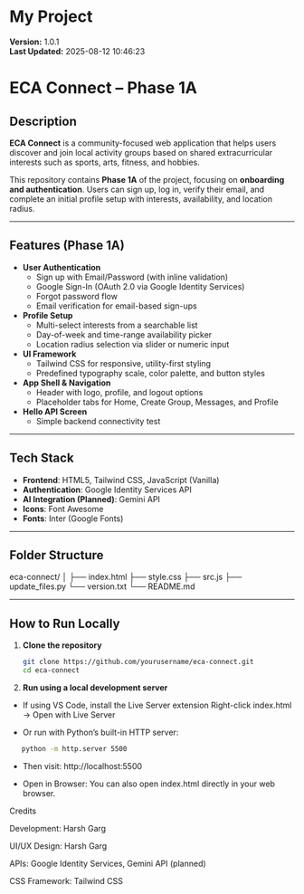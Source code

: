 # My Project
**Version:** 1.0.1  
**Last Updated:** 2025-08-12 10:46:23  

# ECA Connect – Phase 1A

## Description
**ECA Connect** is a community-focused web application that helps users discover and join local activity groups based on shared extracurricular interests such as sports, arts, fitness, and hobbies.  

This repository contains **Phase 1A** of the project, focusing on **onboarding and authentication**. Users can sign up, log in, verify their email, and complete an initial profile setup with interests, availability, and location radius.

---

## Features (Phase 1A)
- **User Authentication**  
  - Sign up with Email/Password (with inline validation)  
  - Google Sign-In (OAuth 2.0 via Google Identity Services)  
  - Forgot password flow  
  - Email verification for email-based sign-ups  
- **Profile Setup**  
  - Multi-select interests from a searchable list  
  - Day-of-week and time-range availability picker  
  - Location radius selection via slider or numeric input  
- **UI Framework**  
  - Tailwind CSS for responsive, utility-first styling  
  - Predefined typography scale, color palette, and button styles  
- **App Shell & Navigation**  
  - Header with logo, profile, and logout options  
  - Placeholder tabs for Home, Create Group, Messages, and Profile  
- **Hello API Screen**  
  - Simple backend connectivity test  

---

## Tech Stack
- **Frontend**: HTML5, Tailwind CSS, JavaScript (Vanilla)  
- **Authentication**: Google Identity Services API  
- **AI Integration (Planned)**: Gemini API  
- **Icons**: Font Awesome  
- **Fonts**: Inter (Google Fonts)  

---

## Folder Structure

eca-connect/
│
├── index.html 
├── style.css 
├── src.js 
├── update_files.py 
└── version.txt
└── README.md 


---

## How to Run Locally

1. **Clone the repository**
   ```bash
   git clone https://github.com/yourusername/eca-connect.git
   cd eca-connect
   ```
2. **Run using a local development server**

- If using VS Code, install the Live Server extension
Right-click index.html → Open with Live Server

- Or run with Python’s built-in HTTP server:
```bash
   python -m http.server 5500
```
- Then visit: http://localhost:5500

- Open in Browser: You can also open index.html directly in your web browser.

Credits

Development: Harsh Garg

UI/UX Design: Harsh Garg

APIs: Google Identity Services, Gemini API (planned)

CSS Framework: Tailwind CSS